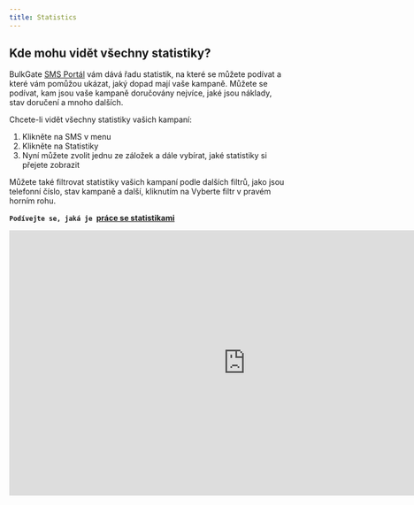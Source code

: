 ```yaml
---
title: Statistics 
---
```


## Kde mohu vidět všechny statistiky?
BulkGate [SMS Portál](https://www.bulkgate.com/cs/sms-portal-cs/) vám dává řadu statistik, na které se můžete podívat a které vám pomůžou ukázat, jaký dopad mají vaše kampaně.
Můžete se podívat, kam jsou vaše kampaně doručovány nejvíce, jaké jsou náklady, stav doručení a mnoho dalších.

Chcete-li vidět všechny statistiky vašich kampaní:
1.	Klikněte na SMS v menu
2.	Klikněte na Statistiky
3.	Nyní můžete zvolit jednu ze záložek a dále vybírat, jaké statistiky si přejete zobrazit

Můžete také filtrovat statistiky vašich kampaní podle dalších filtrů, jako jsou telefonní číslo, stav kampaně a další, kliknutím na Vyberte filtr v pravém horním rohu.

**`Podívejte se, jaká je `[práce se statistikami](https://www.youtube.com/watch?v=VeoJW1HmABM&index=3&list=PL3m8jKRwlM0tQpYeIqKONXSrdIqvkbPem&t=0s)**

<iframe width="854" height="480" src="https://www.youtube.com/embed/VeoJW1HmABM?list=PL3m8jKRwlM0tQpYeIqKONXSrdIqvkbPem" frameborder="0" allow="autoplay; encrypted-media" allowfullscreen></iframe>
